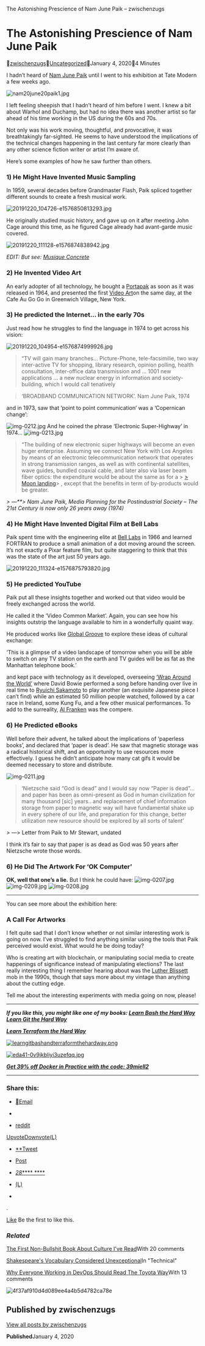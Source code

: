 The Astonishing Prescience of Nam June Paik – zwischenzugs

# The Astonishing Prescience of Nam June Paik

[zwischenzugs](https://zwischenzugs.com/author/zwischenzugs/)[Uncategorized](https://zwischenzugs.com/category/uncategorized/)January 4, 20204 Minutes

I hadn’t heard of [Nam June Paik](https://en.wikipedia.org/wiki/Nam_June_Paik) until I went to his exhibition at Tate Modern a few weeks ago.

![nam20june20paik1.jpg](../_resources/f4e56a2aa9a68500d235768ec9f112ee.jpg)

I left feeling sheepish that I hadn’t heard of him before I went. I knew a bit about Warhol and Duchamp, but had no idea there was another artist so far ahead of his time working in the US during the 60s and 70s.

Not only was his work moving, thoughtful, and provocative, it was breathtakingly far-sighted. He seems to have understood the implications of the technical changes happening in the last century far more clearly than any other science fiction writer or artist I’m aware of.

Here’s some examples of how he saw further than others.

### 1) He Might Have Invented Music Sampling

In 1959, several decades before Grandmaster Flash, Paik spliced together different sounds to create a fresh musical work.

![20191220_104726-e1576850813293.jpg](../_resources/98482eeb5c5a56ade908b54f1bc2e7e5.jpg)

He originally studied music history, and gave up on it after meeting John Cage around this time, as he figured Cage already had avant-garde music covered.

![20191220_111128-e1576874838942.jpg](../_resources/c5cfe0f702ca61185252b0d364d68110.jpg)

*EDIT: But see: [Musique Concrete](https://en.wikipedia.org/wiki/Musique_concr%C3%A8te)*

### 2) He Invented Video Art

An early adopter of all technology, he bought a [Portapak](https://en.wikipedia.org/wiki/Portapak) as soon as it was released in 1964, and presented the first [Video Art](https://en.wikipedia.org/wiki/Video_art)on the same day, at the Cafe Au Go Go in Greenwich Village, New York.

### 3) He predicted the Internet… in the early 70s

Just read how he struggles to find the language in 1974 to get across his vision:

![20191220_104954-e1576874999926.jpg](../_resources/4ed9348fbb58506b4301a9bd1da5ffb7.jpg)

> “TV will gain many branches… Picture-Phone, tele-facsimilie, two way inter-active TV for shopping, library research, opinion polling, health consultation, inter-office data transmission and … 1001 new applications … a new nuclear energy in information and society-building, which I would call tenatively

> ‘BROADBAND COMMUNICATION NETWORK’.
> Nam June Paik, 1974

and in 1973, saw that ‘point to point communication’ was a ‘Copernican change’:

![img-0212.jpg](../_resources/7c59f7eb220f1447dbbdc4a75449f401.jpg)
And he coined the phrase ‘Electronic Super-Highway’ in 1974…
![img-0213.jpg](../_resources/d024e799ae63096611f560d585d7ca65.jpg)

> “The building of new electronic super highways will become an even huger enterprise. Assuming we connect New York with Los Angeles by means of an electronic telecommunication network that operates in strong transmission ranges, as well as with continental satellites, wave guides, bundled coaxial cable, and later also via laser beam fiber optics: the expenditure would be about the same as for a > [> Moon landing](https://en.wikipedia.org/wiki/Moon_landing)> , except that the benefits in term of by-products would be greater.

*> —**> Nam June Paik, Media Planning for the Postindustrial Society – The 21st Century is now only 26 years away (1974)*

### 4) He Might Have Invented Digital Film at Bell Labs

Paik spent time with the engineering elite at [Bell Labs](https://en.wikipedia.org/wiki/Bell_Labs) in 1966 and learned FORTRAN to produce a small animation of a dot moving around the screen. It’s not exactly a Pixar feature film, but quite staggering to think that this was the state of the art just 50 years ago.

![20191220_111324-e1576875793820.jpg](../_resources/228479818c71a53be9837e5971c6466e.jpg)

### 5) He predicted YouTube

Paik put all these insights together and worked out that video would be freely exchanged across the world.

He called it the ‘Video Common Market’. Again, you can see how his insights outstrip the language available to him in a wonderfully quaint way.

He produced works like [Global Groove](https://www.eai.org/titles/3287) to explore these ideas of cultural exchange:

‘This is a glimpse of a video landscape of tomorrow when you will be able to switch on any TV station on the earth and TV guides will be as fat as the Manhattan telephone book.’

and kept pace with technology as it developed, overseeing [‘Wrap Around the World’](http://www.medienkunstnetz.de/works/wrap-around-the-world/) where David Bowie performed a song before handing over live in real time to [Ryuichi Sakamoto](https://en.wikipedia.org/wiki/Ryuichi_Sakamoto) to play another (an exquisite Japanese piece I can’t find) while an estimated 50 million people watched, followed by a car race in Ireland, some Kung Fu, and a few other musical performances. To add to the surreality, [Al Franken](https://en.wikipedia.org/wiki/Al_Franken) was the compere.

### 6) He Predicted eBooks

Well before their advent, he talked about the implications of ‘paperless books’, and declared that ‘paper is dead’. He saw that magnetic storage was a radical historical shift, and an opportunity to use resources more effectively. I guess he didn’t anticipate how many cat gifs it would be deemed necessary to store and distribute.

![img-0211.jpg](../_resources/0c053eb0765358727f2958a6bf109339.jpg)

> ‘Nietzsche said “God is dead” and I would say now “Paper is dead”… and paper has been as omni-present as God in human civilization for many thousand [sic] years.. and replacement of chief information storage from paper to magnetic way will have fundamental shake up in every sphere of our life, and preparation for this change, better utilization new resource should be explored by all sorts of talent’

*> —*> Letter from Paik to Mr Stewart, undated

I think it’s fair to say that paper is as dead as God was 50 years after Nietzsche wrote those words.

### 6) He Did The Artwork For ‘OK Computer’

**OK, well that one’s a lie.**
But I think he could have:
![img-0207.jpg](../_resources/425868d485697a9f95a67c7de4170e7c.jpg)
![img-0209.jpg](../_resources/716eebbdf29998f1bfb4b9215322c725.jpg)
![img-0208.jpg](../_resources/2f939925842f09a13eb176d8a5887776.jpg)

* * *

You can see more about the exhibition here:

### A Call For Artworks

I felt quite sad that I don’t know whether or not similar interesting work is going on now. I’ve struggled to find anything similar using the tools that Paik perceived would exist. What would he be doing today?

Who is creating art with blockchain, or manipulating social media to create happenings of significance instead of manipulating elections? The last really interesting thing I remember hearing about was the [Luther Blissett](https://en.wikipedia.org/wiki/Luther_Blissett_%28nom_de_plume%29) mob in the 1990s, though that says more about my vintage than anything about the cutting edge.

Tell me about the interesting experiments with media going on now, please!

* * *

***If you like this, you might like one of my books:
[Learn Bash the Hard Way](https://leanpub.com/learnbashthehardway?p=4369)***
***[Learn Git the Hard Way](https://leanpub.com/learngitthehardway?p=4369)***

***[Learn Terraform the Hard Way](https://leanpub.com/learnterraformthehardway)***

[![learngitbashandterraformthehardway.png](../_resources/332d9358896bfe1b5de04e6f7dff279c.png)](https://leanpub.com/b/learngitbashandterraformthehardway)

[![eda41-0v9jkbliyi3uzefqq.jpg](../_resources/dd5233aec713fb1a15ba2b2cded5f8a5.jpg)](https://www.manning.com/books/docker-in-practice-second-edition?a_aid=zwischenzugs&a_bid=550032fc)

***[Get 39% off Docker in Practice with the code: 39miell2](https://www.manning.com/books/docker-in-practice-second-edition?a_aid=zwischenzugs&a_bid=550032fc)***

* * *

### Share this:

- [Email](https://zwischenzugs.com/2020/01/04/the-astonishing-prescience-of-nam-june-paik/?share=email&nb=1)

-

- [reddit](https://www.reddit.com/submit?url=https%3A%2F%2Fzwischenzugs.com%2F2020%2F01%2F04%2Fthe-astonishing-prescience-of-nam-june-paik%2F&title=The%20Astonishing%20Prescience%20of%20Nam%20June%20Paik)

[Upvote](https://www.reddit.com/submit?url=https%3A%2F%2Fzwischenzugs.com%2F2020%2F01%2F04%2Fthe-astonishing-prescience-of-nam-june-paik%2F&title=The%20Astonishing%20Prescience%20of%20Nam%20June%20Paik)[Downvote](https://www.reddit.com/submit?url=https%3A%2F%2Fzwischenzugs.com%2F2020%2F01%2F04%2Fthe-astonishing-prescience-of-nam-june-paik%2F&title=The%20Astonishing%20Prescience%20of%20Nam%20June%20Paik)[(L)](https://www.reddit.com/submit?url=https%3A%2F%2Fzwischenzugs.com%2F2020%2F01%2F04%2Fthe-astonishing-prescience-of-nam-june-paik%2F&title=The%20Astonishing%20Prescience%20of%20Nam%20June%20Paik)

- [**Tweet](https://twitter.com/intent/tweet?original_referer=https%3A%2F%2Fzwischenzugs.com%2F2020%2F01%2F04%2Fthe-astonishing-prescience-of-nam-june-paik%2F&ref_src=twsrc%5Etfw&related=wordpressdotcom&text=The%20Astonishing%20Prescience%20of%20Nam%20June%20Paik&tw_p=tweetbutton&url=https%3A%2F%2Fzwischenzugs.com%2F2020%2F01%2F04%2Fthe-astonishing-prescience-of-nam-june-paik%2F&via=ianmiell)
- [ Post]()
- [*28*****  ****]()
- [(L)](https://www.facebook.com/sharer/sharer.php?kid_directed_site=0&sdk=joey&u=https%3A%2F%2Fzwischenzugs.com%2F2020%2F01%2F04%2Fthe-astonishing-prescience-of-nam-june-paik%2F&display=popup&ref=plugin&src=share_button)

-
.

[Like](https://widgets.wp.com/likes/index.html?ver=20190321#)
Be the first to like this.

### *Related*

[The First Non-Bullshit Book About Culture I've Read](https://zwischenzugs.com/2019/11/27/the-first-non-bullshit-book-about-culture-ive-read/)With 20 comments

[Shakespeare's Vocabulary Considered Unexceptional](https://zwischenzugs.com/2011/03/06/shakespeare_unexceptional_vocabulary/)In "Technical"

[Why Everyone Working in DevOps Should Read The Toyota Way](https://zwischenzugs.com/2019/11/06/why-everyone-working-in-devops-should-read-the-toyota-way/)With 13 comments

![4f37af910d4d089ee4a4b5d4782ca78e](../_resources/365723b69f9da32a02af435caa81a453.jpg)

## Published by zwischenzugs

[View all posts by zwischenzugs](https://zwischenzugs.com/author/zwischenzugs/)

**Published**January 4, 2020